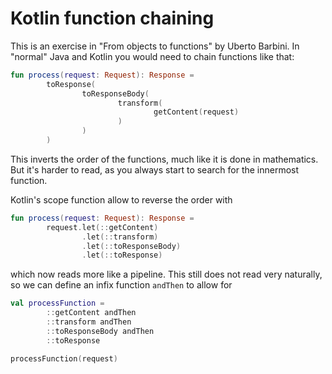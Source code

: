 # Kotlin function chaining

This is an exercise in "From objects to functions" by Uberto Barbini. In "normal" Java and Kotlin you would need to chain functions like that:
```kotlin
fun process(request: Request): Response =
        toResponse(
                toResponseBody(
                        transform(
                                getContent(request)
                        )
                )
        )
```

This inverts the order of the functions, much like it is done in mathematics. But it's harder to read, as you
always start to search for the innermost function.

Kotlin's scope function allow to reverse the order with
```kotlin
fun process(request: Request): Response =
        request.let(::getContent)
                .let(::transform)
                .let(::toResponseBody)
                .let(::toResponse)
```

which now reads more like a pipeline. This still does not read very naturally, so we can define an infix function
`andThen` to allow for

```kotlin
val processFunction =
        ::getContent andThen
        ::transform andThen
        ::toResponseBody andThen
        ::toResponse

processFunction(request)
```